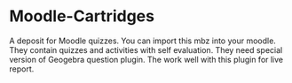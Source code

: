 # Moodle-Cartridges
A deposit for Moodle quizzes. You can import this mbz into your moodle. They contain quizzes and activities with self evaluation.
They need special version of Geogebra question plugin. The work well with this plugin for live report. 
